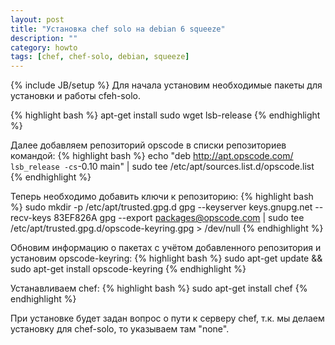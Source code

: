 ```yaml
---
layout: post
title: "Установка chef solo на debian 6 squeeze"
description: ""
category: howto
tags: [chef, chef-solo, debian, squeeze]
---
```

{% include JB/setup %}
Для начала установим необходимые пакеты для установки и работы cfeh-solo.

{% highlight bash %}
apt-get install sudo wget lsb-release
{% endhighlight %}

Далее добавляем репозиторий opscode в списки репозиториев командой:
{% highlight bash %}
echo "deb http://apt.opscode.com/ `lsb_release -cs`-0.10 main" | sudo tee /etc/apt/sources.list.d/opscode.list
{% endhighlight %}

Теперь необходимо добавить ключи к репозиторию:
{% highlight bash %}
sudo mkdir -p /etc/apt/trusted.gpg.d
gpg --keyserver keys.gnupg.net --recv-keys 83EF826A
gpg --export packages@opscode.com | sudo tee /etc/apt/trusted.gpg.d/opscode-keyring.gpg > /dev/null
{% endhighlight %}

Обновим информацию о пакетах с учётом добавленного репозитория и установим opscode-keyring:
{% highlight bash %}
sudo apt-get update && sudo apt-get install opscode-keyring
{% endhighlight %}

Устанавливаем chef:
{% highlight bash %}
sudo apt-get install chef
{% endhighlight %}

При установке будет задан вопрос о пути к серверу chef, т.к. мы делаем установку для chef-solo, то указываем там "none".